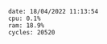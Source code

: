 

                date: 18/04/2022 11:13:54
                cpu: 0.1%
                ram: 18.9%
                cycles: 20520

                         